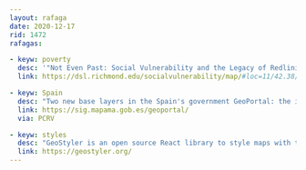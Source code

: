 ```yaml
---
layout: rafaga
date: 2020-12-17
rid: 1472
rafagas:

- keyw: poverty
  desc: '"Not Even Past: Social Vulnerability and the Legacy of Redlining" visualizes the original maps of segregation and the current situation of poverty and marginalization in many US cities'
  link: https://dsl.richmond.edu/socialvulnerability/map/#loc=11/42.38/-83.13&city=detroit-mi

- keyw: Spain
  desc: "Two new base layers in the Spain's government GeoPortal: the indexes of environmental sensitivity for wind energy and photovoltaics,"
  link: https://sig.mapama.gob.es/geoportal/
  via: PCRV

- keyw: styles
  desc: "GeoStyler is an open source React library to style maps with the help of a GUI that allows conversions between different standards (SLD, OpenLayers, QML, Mapbox, GeoJSON, ...)"
  link: https://geostyler.org/
---
```

